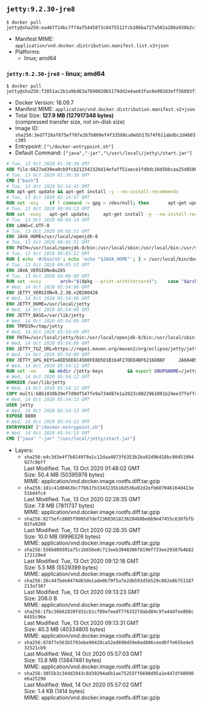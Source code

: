 ## `jetty:9.2.30-jre8`

```console
$ docker pull jetty@sha256:ea467f24bc7ff4af5445873c0475512fcb106ba727a502a288a938b2cf206c62
```

-	Manifest MIME: `application/vnd.docker.distribution.manifest.list.v2+json`
-	Platforms:
	-	linux; amd64

### `jetty:9.2.30-jre8` - linux; amd64

```console
$ docker pull jetty@sha256:f2851ac2b1a9bd63a7690020b5179dd2e4ae63fac0e992d3eff56893f1ea5709
```

-	Docker Version: 18.09.7
-	Manifest MIME: `application/vnd.docker.distribution.manifest.v2+json`
-	Total Size: **127.9 MB (127917348 bytes)**  
	(compressed transfer size, not on-disk size)
-	Image ID: `sha256:3ed7728af875eff8fe267b809ef4f33588ca9eb517b74f611abdbc2d4b03c305`
-	Entrypoint: `["\/docker-entrypoint.sh"]`
-	Default Command: `["java","-jar","\/usr\/local\/jetty\/start.jar"]`

```dockerfile
# Tue, 13 Oct 2020 01:38:30 GMT
ADD file:6627ad39ea0cb9fcb212342326d14efaff51aece1fd0dc16d5bbcaa25d858622 in / 
# Tue, 13 Oct 2020 01:38:30 GMT
CMD ["bash"]
# Tue, 13 Oct 2020 02:14:45 GMT
RUN apt-get update && apt-get install -y --no-install-recommends 		ca-certificates 		curl 		netbase 		wget 	&& rm -rf /var/lib/apt/lists/*
# Tue, 13 Oct 2020 02:14:57 GMT
RUN set -ex; 	if ! command -v gpg > /dev/null; then 		apt-get update; 		apt-get install -y --no-install-recommends 			gnupg 			dirmngr 		; 		rm -rf /var/lib/apt/lists/*; 	fi
# Tue, 13 Oct 2020 09:04:13 GMT
RUN set -eux; 	apt-get update; 	apt-get install -y --no-install-recommends 		bzip2 		unzip 		xz-utils 				ca-certificates p11-kit 				fontconfig libfreetype6 	; 	rm -rf /var/lib/apt/lists/*
# Tue, 13 Oct 2020 09:04:14 GMT
ENV LANG=C.UTF-8
# Tue, 13 Oct 2020 09:05:51 GMT
ENV JAVA_HOME=/usr/local/openjdk-8
# Tue, 13 Oct 2020 09:05:51 GMT
ENV PATH=/usr/local/openjdk-8/bin:/usr/local/sbin:/usr/local/bin:/usr/sbin:/usr/bin:/sbin:/bin
# Tue, 13 Oct 2020 09:05:52 GMT
RUN { echo '#/bin/sh'; echo 'echo "$JAVA_HOME"'; } > /usr/local/bin/docker-java-home && chmod +x /usr/local/bin/docker-java-home && [ "$JAVA_HOME" = "$(docker-java-home)" ]
# Tue, 13 Oct 2020 09:05:53 GMT
ENV JAVA_VERSION=8u265
# Tue, 13 Oct 2020 09:06:00 GMT
RUN set -eux; 		arch="$(dpkg --print-architecture)"; 	case "$arch" in 		amd64 | i386:x86-64) downloadUrl=https://github.com/AdoptOpenJDK/openjdk8-upstream-binaries/releases/download/jdk8u265-b01/OpenJDK8U-jre_x64_linux_8u265b01.tar.gz ;; 		*) echo >&2 "error: unsupported architecture: '$arch'"; exit 1 ;; 	esac; 		wget -O openjdk.tgz.asc "$downloadUrl.sign"; 	wget -O openjdk.tgz "$downloadUrl" --progress=dot:giga; 		export GNUPGHOME="$(mktemp -d)"; 	gpg --batch --keyserver ha.pool.sks-keyservers.net --keyserver-options no-self-sigs-only --recv-keys CA5F11C6CE22644D42C6AC4492EF8D39DC13168F; 	gpg --batch --keyserver ha.pool.sks-keyservers.net --recv-keys EAC843EBD3EFDB98CC772FADA5CD6035332FA671; 	gpg --batch --list-sigs --keyid-format 0xLONG CA5F11C6CE22644D42C6AC4492EF8D39DC13168F 		| tee /dev/stderr 		| grep '0xA5CD6035332FA671' 		| grep 'Andrew Haley'; 	gpg --batch --verify openjdk.tgz.asc openjdk.tgz; 	gpgconf --kill all; 	rm -rf "$GNUPGHOME"; 		mkdir -p "$JAVA_HOME"; 	tar --extract 		--file openjdk.tgz 		--directory "$JAVA_HOME" 		--strip-components 1 		--no-same-owner 	; 	rm openjdk.tgz*; 			{ 		echo '#!/usr/bin/env bash'; 		echo 'set -Eeuo pipefail'; 		echo 'if ! [ -d "$JAVA_HOME" ]; then echo >&2 "error: missing JAVA_HOME environment variable"; exit 1; fi'; 		echo 'cacertsFile=; for f in "$JAVA_HOME/lib/security/cacerts" "$JAVA_HOME/jre/lib/security/cacerts"; do if [ -e "$f" ]; then cacertsFile="$f"; break; fi; done'; 		echo 'if [ -z "$cacertsFile" ] || ! [ -f "$cacertsFile" ]; then echo >&2 "error: failed to find cacerts file in $JAVA_HOME"; exit 1; fi'; 		echo 'trust extract --overwrite --format=java-cacerts --filter=ca-anchors --purpose=server-auth "$cacertsFile"'; 	} > /etc/ca-certificates/update.d/docker-openjdk; 	chmod +x /etc/ca-certificates/update.d/docker-openjdk; 	/etc/ca-certificates/update.d/docker-openjdk; 		find "$JAVA_HOME/lib" -name '*.so' -exec dirname '{}' ';' | sort -u > /etc/ld.so.conf.d/docker-openjdk.conf; 	ldconfig; 		java -version
# Wed, 14 Oct 2020 05:54:08 GMT
ENV JETTY_VERSION=9.2.30.v20200428
# Wed, 14 Oct 2020 05:54:08 GMT
ENV JETTY_HOME=/usr/local/jetty
# Wed, 14 Oct 2020 05:54:08 GMT
ENV JETTY_BASE=/var/lib/jetty
# Wed, 14 Oct 2020 05:54:09 GMT
ENV TMPDIR=/tmp/jetty
# Wed, 14 Oct 2020 05:54:09 GMT
ENV PATH=/usr/local/jetty/bin:/usr/local/openjdk-8/bin:/usr/local/sbin:/usr/local/bin:/usr/sbin:/usr/bin:/sbin:/bin
# Wed, 14 Oct 2020 05:54:09 GMT
ENV JETTY_TGZ_URL=https://repo1.maven.org/maven2/org/eclipse/jetty/jetty-distribution/9.2.30.v20200428/jetty-distribution-9.2.30.v20200428.tar.gz
# Wed, 14 Oct 2020 05:54:09 GMT
ENV JETTY_GPG_KEYS=AED5EE6C45D0FE8D5D1B164F27DED4BF6216DB8F 	2A684B57436A81FA8706B53C61C3351A438A3B7D 	5989BAF76217B843D66BE55B2D0E1FB8FE4B68B4 	B59B67FD7904984367F931800818D9D68FB67BAC 	BFBB21C246D7776836287A48A04E0C74ABB35FEA 	8B096546B1A8F02656B15D3B1677D141BCF3584D 	FBA2B18D238AB852DF95745C76157BDF03D0DCD6 	5C9579B3DB2E506429319AAEF33B071B29559E1E
# Wed, 14 Oct 2020 05:54:12 GMT
RUN set -xe 	&& mkdir /jetty-keys         && export GNUPGHOME=/jetty-keys;         for key in $JETTY_GPG_KEYS; do                 for server in                         ha.pool.sks-keyservers.net                         p80.pool.sks-keyservers.net:80                         ipv4.pool.sks-keyservers.net                         pgp.mit.edu ;                 do                         if gpg --batch --keyserver "$server" --recv-keys "$key"; then                                 break;                         fi;                 done;         done 	&& mkdir -p "$JETTY_HOME" 	&& cd $JETTY_HOME 	&& curl -SL "$JETTY_TGZ_URL" -o jetty.tar.gz 	&& curl -SL "$JETTY_TGZ_URL.asc" -o jetty.tar.gz.asc 	&& gpg --batch --verify jetty.tar.gz.asc jetty.tar.gz 	&& tar -xvf jetty.tar.gz --strip-components=1 	&& sed -i '/jetty-logging/d' etc/jetty.conf 	&& rm -fr jetty.tar.gz* 	&& mkdir -p "$JETTY_BASE" 	&& cd $JETTY_BASE 	&& modules="$(grep -- ^--module= "$JETTY_HOME/start.ini" | cut -d= -f2 | paste -d, -s)" 	&& java -jar "$JETTY_HOME/start.jar" --add-to-startd="$modules" 	&& mkdir -p "$TMPDIR" 	&& groupadd -r jetty && useradd -r -g jetty jetty 	&& chown -R jetty:jetty "$JETTY_HOME" "$JETTY_BASE" "$TMPDIR" 	&& rm -rf /tmp/hsperfdata_root
# Wed, 14 Oct 2020 05:54:12 GMT
WORKDIR /var/lib/jetty
# Wed, 14 Oct 2020 05:54:12 GMT
COPY multi:b8b1838b39ef7d9df547fe9a734d87e1a3923c8022961091b24ee37feff4d404 in / 
# Wed, 14 Oct 2020 05:54:13 GMT
USER jetty
# Wed, 14 Oct 2020 05:54:13 GMT
EXPOSE 8080
# Wed, 14 Oct 2020 05:54:13 GMT
ENTRYPOINT ["/docker-entrypoint.sh"]
# Wed, 14 Oct 2020 05:54:13 GMT
CMD ["java" "-jar" "/usr/local/jetty/start.jar"]
```

-	Layers:
	-	`sha256:e4c3d3e4f7b024979a1c12daa4073f6353b2ba92d96418bc90451994927c9bff`  
		Last Modified: Tue, 13 Oct 2020 01:48:02 GMT  
		Size: 50.4 MB (50395978 bytes)  
		MIME: application/vnd.docker.image.rootfs.diff.tar.gzip
	-	`sha256:101c41d0463bc77661fb3343235b16d536a92d2efb687046164d413e51bd4fc4`  
		Last Modified: Tue, 13 Oct 2020 02:28:35 GMT  
		Size: 7.8 MB (7811737 bytes)  
		MIME: application/vnd.docker.image.rootfs.diff.tar.gzip
	-	`sha256:8275efcd805f9905d7def23603618236284b0be6b9e47455c638fbfb03fa9208`  
		Last Modified: Tue, 13 Oct 2020 02:28:35 GMT  
		Size: 10.0 MB (9996326 bytes)  
		MIME: application/vnd.docker.image.rootfs.diff.tar.gzip
	-	`sha256:556bd89391a75c1b656e0c713eeb3948386f8196f733ee29387b4b82172120ed`  
		Last Modified: Tue, 13 Oct 2020 09:12:18 GMT  
		Size: 5.5 MB (5529399 bytes)  
		MIME: application/vnd.docker.image.rootfs.diff.tar.gzip
	-	`sha256:26c447bde8474d63de1ade0b79f5a7e2db593d5b529c882e8b751187213af387`  
		Last Modified: Tue, 13 Oct 2020 09:13:23 GMT  
		Size: 208.0 B  
		MIME: application/vnd.docker.image.rootfs.diff.tar.gzip
	-	`sha256:1fbc36b62820fd31cb1cf89afeedf776332fdabd84c9fa44dfee888c6455c96e`  
		Last Modified: Tue, 13 Oct 2020 09:13:31 GMT  
		Size: 40.3 MB (40334805 bytes)  
		MIME: application/vnd.docker.image.rootfs.diff.tar.gzip
	-	`sha256:878f7e563b5793ebe90428ca52ed690d59e6ed886ceed0ffe655e4e532521cb9`  
		Last Modified: Wed, 14 Oct 2020 05:57:03 GMT  
		Size: 13.8 MB (13847481 bytes)  
		MIME: application/vnd.docker.image.rootfs.diff.tar.gzip
	-	`sha256:3055b3c34dd2943c8d39294a6b1ae75255ff6698d95a1e447df40990e6a25290`  
		Last Modified: Wed, 14 Oct 2020 05:57:02 GMT  
		Size: 1.4 KB (1414 bytes)  
		MIME: application/vnd.docker.image.rootfs.diff.tar.gzip
